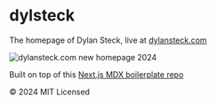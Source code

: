 # dylsteck

The homepage of Dylan Steck, live at [dylansteck.com](https://dylansteck.com)

![dylansteck.com new homepage 2024](https://i.imgur.com/Fw1AkKS.png)

Built on top of this [Next.js MDX boilerplate repo](https://github.com/vercel/examples/tree/main/solutions/blog)

© 2024 MIT Licensed